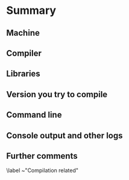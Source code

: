 # Summary

<!-- Summarize the problem encountered concisely. -->

## Machine
<!-- Please describe the machine you use. -->
## Compiler
<!-- Please describe the compiler you use. -->
## Libraries
<!-- Please describe any specific libraries you use. -->
## Version you try to compile
<!-- Best is to use 'git describe' on the source code and paste the output here. -->

## Command line
<!-- Please give the command line of the configure script you use and of any corresponding environment variables you set -->

## Console output and other logs
<!-- Paste any relevant logs - please use code blocks (```) to format console output,
logs, and code as it's very hard to read otherwise. -->

## Further comments

\label ~"Compilation related"
